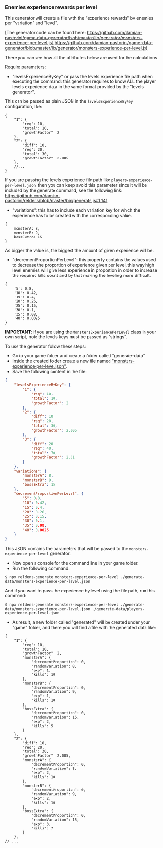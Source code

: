 ### Enemies experience rewards per level

This generator will create a file with the "experience rewards" by enemies per "variation" and "level".

[The generator code can be found here: https://github.com/damian-pastorini/game-data-generator/blob/master/lib/generator/monsters-experience-per-level.js](https://github.com/damian-pastorini/game-data-generator/blob/master/lib/generator/monsters-experience-per-level.js)

There you can see how all the attributes below are used for the calculations.

Require parameters:
- "levelsExperienceByKey" or pass the levels experience file path when executing the command: this generator requires to know ALL the player levels experience data in the same format provided by the "levels generator".

This can be passed as plain JSON in the `levelsExperienceByKey` configuration, like:
```
{
    "1": {
        "req": 10,
        "total": 10,
        "growthFactor": 2
    },
    "2": {
        "diff": 10,
        "req": 20,
        "total": 30,
        "growthFactor": 2.005
    },
    //...
}
```
If you are passing the levels experience file path like `players-experience-per-level.json`, then you can keep avoid this parameter since it will be included by the generate command, see the following link:
https://github.com/damian-pastorini/reldens/blob/master/bin/generate.js#L141

- "variations": this has to include each variation key for which the experience has to be created with the corresponding value. 
```
{
    monsterA: 8,
    monsterB: 9,
    bossExtra: 15
}
```
As bigger the value is, the biggest the amount of given experience will be.
- "decrementProportionPerLevel": this property contains the values used to decrease the proportion of experience given per level, this way high level enemies will give less experience in proportion in order to increase the required kills count and by that making the leveling more difficult.
```
{
    '5': 0.8,
    '10': 0.42,
    '15': 0.4,
    '20': 0.26,
    '25': 0.15,
    '30': 0.1,
    '35': 0.08,
    '40': 0.0025
}
```

**IMPORTANT**: if you are using the `MonstersExperiencePerLevel` class in your own script, note the levels keys must be passed as "strings".

To use the generator follow these steps:

- Go to your game folder and create a folder called "generate-data".
- Inside the created folder create a new file named ["monsters-experience-per-level.json"](../examples/generate-data/monsters-experience-per-level.json).
- Save the following content in the file:
```json
{
    "levelsExperienceByKey": {
        "1": {
            "req": 10,
            "total": 10,
            "growthFactor": 2
        },
        "2": {
            "diff": 10,
            "req": 20,
            "total": 30,
            "growthFactor": 2.005
        },
        "3": {
            "diff": 20,
            "req": 40,
            "total": 70,
            "growthFactor": 2.01
        }
    },
    "variations": {
        "monsterA": 8,
        "monsterB": 9,
        "bossExtra": 15
    },
    "decrementProportionPerLevel": {
        "5": 0.8,
        "10": 0.42,
        "15": 0.4,
        "20": 0.26,
        "25": 0.15,
        "30": 0.1,
        "35": 0.08,
        "40": 0.0025
    }
}
```
This JSON contains the parameters that will be passed to the `monsters-experience-per-level` generator.

- Now open a console for the command line in your game folder.
- Run the following command:
```
$ npx reldens-generate monsters-experience-per-level ./generate-data/monsters-experience-per-level.json
```
And if you want to pass the experience by level using the file path, run this command:
```
$ npx reldens-generate monsters-experience-per-level ./generate-data/monsters-experience-per-level.json ./generate-data/players-experience-per-level.json
```
- As result, a new folder called "generated" will be created under your "game" folder, and there you will find a file with the generated data like:
```
{
    "1": {
        "req": 10,
        "total": 10,
        "growthFactor": 2,
        "monsterA": {
            "decrementProportion": 0,
            "randomVariation": 8,
            "exp": 1,
            "kills": 10
        },
        "monsterB": {
            "decrementProportion": 0,
            "randomVariation": 9,
            "exp": 1,
            "kills": 10
        },
        "bossExtra": {
            "decrementProportion": 0,
            "randomVariation": 15,
            "exp": 2,
            "kills": 5
        }
    },
    "2": {
        "diff": 10,
        "req": 20,
        "total": 30,
        "growthFactor": 2.005,
        "monsterA": {
            "decrementProportion": 0,
            "randomVariation": 8,
            "exp": 2,
            "kills": 10
        },
        "monsterB": {
            "decrementProportion": 0,
            "randomVariation": 9,
            "exp": 2,
            "kills": 10
        },
        "bossExtra": {
            "decrementProportion": 0,
            "randomVariation": 15,
            "exp": 3,
            "kills": 7
        }
    },
// ...
```
